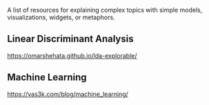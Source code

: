 A list of resources for explaining complex topics with simple models, visualizations, widgets, or metaphors. 



## Linear Discriminant Analysis

https://omarshehata.github.io/lda-explorable/

## Machine Learning

https://vas3k.com/blog/machine_learning/
